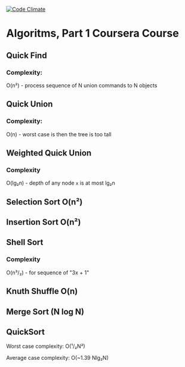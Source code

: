 [![Code Climate](https://codeclimate.com/github/ck3g/coursera_algorithms/badges/gpa.svg)](https://codeclimate.com/github/ck3g/coursera_algorithms)

# Algoritms, Part 1 Coursera Course

## Quick Find

### Complexity:

  O(n²) - process sequence of N union commands to N objects

## Quick Union

### Complexity:

  O(n) - worst case is then the tree is too tall

## Weighted Quick Union

### Complexity

  O(lg₂n) - depth of any node `x` is at most lg₂n


## Selection Sort O(n²)

## Insertion Sort O(n²)

## Shell Sort

### Complexity

O(n³/₂) - for sequence of "3x + 1"

## Knuth Shuffle O(n)

## Merge Sort (N log N)

## QuickSort

Worst case complexity: O(¹/₂N²)

Average case complexity: O(~1.39 Nlg₂N)

